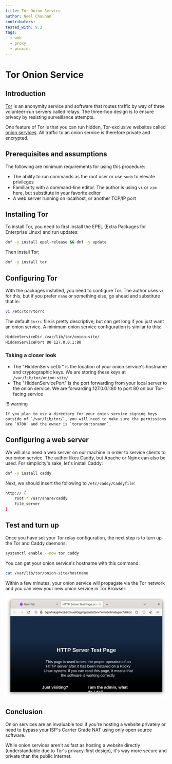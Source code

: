 ```yaml
---
title: Tor Onion Service
author: Neel Chauhan
contributors:
tested_with: 9.3
tags:
  - web
  - proxy
  - proxies
---
```


# Tor Onion Service

## Introduction

[Tor](https://www.torproject.org/) is an anonymity service and software that routes traffic by way of three volunteer-run servers called relays. The three-hop design is to ensure privacy by resisting surveillance attempts.

One feature of Tor is that you can run hidden, Tor-exclusive websites called [onion services](https://community.torproject.org/onion-services/). All traffic to an onion service is therefore private and encrypted.

## Prerequisites and assumptions

The following are minimum requirements for using this procedure:

* The ability to run commands as the root user or use `sudo` to elevate privileges
* Familiarity with a command-line editor. The author is using `vi` or `vim` here, but substitute in your favorite editor
* A web server running on localhost, or another TCP/IP port

## Installing Tor

To install Tor, you need to first install the EPEL (Extra Packages for Enterprise Linux) and run updates:

```bash
dnf -y install epel-release && dnf -y update
```

Then install Tor:

```bash
dnf -y install tor
```

## Configuring Tor

With the packages installed, you need to configure Tor. The author uses `vi` for this, but if you prefer `nano` or something else, go ahead and substitute that in:

```bash
vi /etc/tor/torrc
```

The default `torrc` file is pretty descriptive, but can get long if you just want an onion service. A minimum onion service configuration is similar to this:

```bash
HiddenServiceDir /var/lib/tor/onion-site/
HiddenServicePort 80 127.0.0.1:80
```

### Taking a closer look

* The "HiddenServiceDir" is the location of your onion service's hostname and cryptographic keys. We are storing these keys at `/var/lib/tor/onion-site/`
* The "HiddenServicePort" is the port forwarding from your local server to the onion service. We are forwarding 127.0.0.1:80 to port 80 on our Tor-facing service

!!! warning

    If you plan to use a directory for your onion service signing keys outside of `/var/lib/tor/`, you will need to make sure the permissions are `0700` and the owner is `toranon:toranon`.

## Configuring a web server

We will also need a web server on our machine in order to service clients to our onion service. The author likes Caddy, but Apache or Nginx can also be used. For simplicity's sake, let's install Caddy:

```bash
dnf -y install caddy
```

Next, we should insert the following to `/etc/caddy/Caddyfile`:

```bash
http:// {
    root * /usr/share/caddy
    file_server
}
```

## Test and turn up

Once you have set your Tor relay configuration, the next step is to turn up the Tor and Caddy daemons:

```bash
systemctl enable --now tor caddy
```

You can get your onion service's hostname with this command:

```bash
cat /var/lib/tor/onion-site/hostname
```

Within a few minutes, your onion service will propagate via the Tor network and you can view your new onion service in Tor Browser:

![Tor Browser showing our Onion Service](../images/onion_service.png)

## Conclusion

Onion services are an invaluable tool if you're hosting a website privately or need to bypass your ISP's Carrier Grade NAT using only open source software.

While onion services aren't as fast as hosting a website directly (understandable due to Tor's privacy-first design), it's way more secure and private than the public internet.
